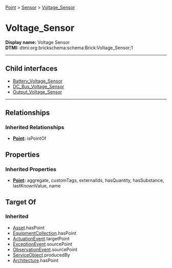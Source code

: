 [Point](../../Point.md) > [Sensor](../Sensor.md) > [Voltage_Sensor](#)
# Voltage_Sensor

**Display name:** Voltage Sensor<br />
**DTMI:** dtmi:org:brickschema:schema:Brick:Voltage_Sensor;1

---


## Child interfaces
* [Battery_Voltage_Sensor](Battery_Voltage_Sensor.md)
* [DC_Bus_Voltage_Sensor](DC_Bus_Voltage_Sensor.md)
* [Output_Voltage_Sensor](Output_Voltage_Sensor.md)

---
## Relationships
### Inherited Relationships
* **[Point](../../Point.md):** isPointOf
## Properties
### Inherited Properties
* **[Point](../../Point.md):** aggregate, customTags, externalIds, hasQuantity, hasSubstance, lastKnownValue, name
## Target Of
### Inherited
* [Asset](../../../Asset/Asset.md).hasPoint
* [EquipmentCollection](../../../Collection/AssetCollection/EquipmentCollection/EquipmentCollection.md).hasPoint
* [ActuationEvent](../../../Event/PointEvent/ActuationEvent.md).targetPoint
* [ExceptionEvent](../../../Event/PointEvent/ExceptionEvent.md).sourcePoint
* [ObservationEvent](../../../Event/PointEvent/ObservationEvent.md).sourcePoint
* [ServiceObject](../../../Information/ServiceObject/ServiceObject.md).producedBy
* [Architecture](../../../Space/Architecture/Architecture.md).hasPoint
